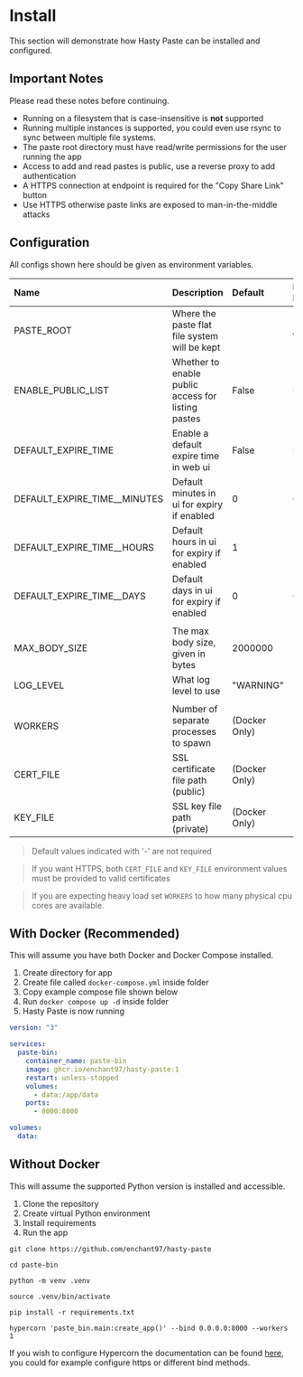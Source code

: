 # Install
This section will demonstrate how Hasty Paste can be installed and configured.

## Important Notes
Please read these notes before continuing.

- Running on a filesystem that is case-insensitive is **not** supported
- Running multiple instances is supported, you could even use rsync to sync between multiple file systems.
- The paste root directory must have read/write permissions for the user running the app
- Access to add and read pastes is public, use a reverse proxy to add authentication
- A HTTPS connection at endpoint is required for the "Copy Share Link" button
- Use HTTPS otherwise paste links are exposed to man-in-the-middle attacks

## Configuration
All configs shown here should be given as environment variables.

| Name                         | Description                                        | Default       | Docker Default |
| :--------------------------- | :------------------------------------------------- | :------------ | :------------- |
| PASTE_ROOT                   | Where the paste flat file system will be kept      |               | /app/data      |
| ENABLE_PUBLIC_LIST           | Whether to enable public access for listing pastes | False         | False          |
| DEFAULT_EXPIRE_TIME          | Enable a default expire time in web ui             | False         | False          |
| DEFAULT_EXPIRE_TIME__MINUTES | Default minutes in ui for expiry if enabled        | 0             | 0              |
| DEFAULT_EXPIRE_TIME__HOURS   | Default hours in ui for expiry if enabled          | 1             | 1              |
| DEFAULT_EXPIRE_TIME__DAYS    | Default days in ui for expiry if enabled           | 0             | 0              |
|                              |                                                    |               |                |
| MAX_BODY_SIZE                | The max body size, given in bytes                  | 2000000       | 2000000        |
| LOG_LEVEL                    | What log level to use                              | "WARNING"     | "WARNING"      |
|                              |                                                    |               |                |
| WORKERS                      | Number of separate processes to spawn              | (Docker Only) | 1              |
| CERT_FILE                    | SSL certificate file path (public)                 | (Docker Only) | -              |
| KEY_FILE                     | SSL key file path (private)                        | (Docker Only) | -              |

> Default values indicated with '-' are not required

> If you want HTTPS, both `CERT_FILE` and `KEY_FILE` environment values must be provided to valid certificates

> If you are expecting heavy load set `WORKERS` to how many physical cpu cores are available.


## With Docker (Recommended)
This will assume you have both Docker and Docker Compose installed.

1. Create directory for app
2. Create file called `docker-compose.yml` inside folder
3. Copy example compose file shown below
4. Run `docker compose up -d` inside folder
5. Hasty Paste is now running

```yml
version: "3"

services:
  paste-bin:
    container_name: paste-bin
    image: ghcr.io/enchant97/hasty-paste:1
    restart: unless-stopped
    volumes:
      - data:/app/data
    ports:
      - 8000:8000

volumes:
  data:
```

## Without Docker
This will assume the supported Python version is installed and accessible.

1. Clone the repository
2. Create virtual Python environment
3. Install requirements
4. Run the app

```
git clone https://github.com/enchant97/hasty-paste

cd paste-bin

python -m venv .venv

source .venv/bin/activate

pip install -r requirements.txt

hypercorn 'paste_bin.main:create_app()' --bind 0.0.0.0:8000 --workers 1
```

If you wish to configure Hypercorn the documentation can be found [here](https://pgjones.gitlab.io/hypercorn/), you could for example configure https or different bind methods.
